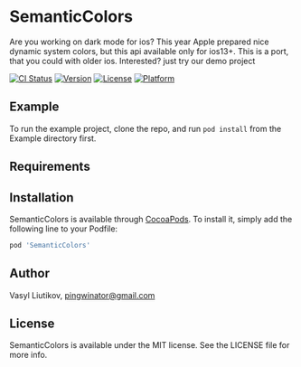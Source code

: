 # SemanticColors
Are you working on dark mode for ios? This year Apple prepared nice dynamic system colors, but this api available only for ios13+. This is a port, that you could with older ios. Interested? just try our demo project 

[![CI Status](https://img.shields.io/travis/pingwinatoe/SemanticColors.svg?style=flat)](https://travis-ci.org/pingwinator/SemanticColors)
[![Version](https://img.shields.io/cocoapods/v/SemanticColors.svg?style=flat)](https://cocoapods.org/pods/SemanticColors)
[![License](https://img.shields.io/cocoapods/l/SemanticColors.svg?style=flat)](https://cocoapods.org/pods/SemanticColors)
[![Platform](https://img.shields.io/cocoapods/p/SemanticColors.svg?style=flat)](https://cocoapods.org/pods/SemanticColors)

## Example

To run the example project, clone the repo, and run `pod install` from the Example directory first.

## Requirements

## Installation

SemanticColors is available through [CocoaPods](https://cocoapods.org). To install
it, simply add the following line to your Podfile:

```ruby
pod 'SemanticColors'
```

## Author

Vasyl Liutikov, pingwinator@gmail.com

## License

SemanticColors is available under the MIT license. See the LICENSE file for more info.
